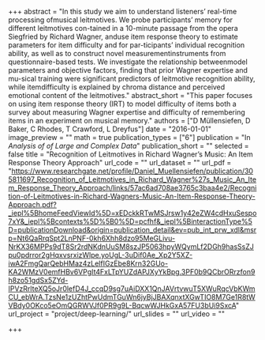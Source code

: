 +++
abstract = "In this study we aim to understand listeners’ real-time processing ofmusical leitmotives. We probe participants’ memory for different leitmotives con-tained in a 10-minute passage from the opera Siegfried by Richard Wagner, anduse item response theory to estimate parameters for item difficulty and for par-ticipants’ individual recognition ability, as well as to construct novel measurementinstruments from questionnaire-based tests. We investigate the relationship betweenmodel parameters and objective factors, finding that prior Wagner expertise and mu-sical training were significant predictors of leitmotive recognition ability, while itemdifficulty is explained by chroma distance and perceived emotional content of the leitmotives."
abstract_short = "This paper focuses on using item response theory (IRT) to model difficulty of items both a survey about measuring Wagner expertise and difficulty of remembering items in an experiment on musical memory."
authors = ["D Müllensiefen, D Baker, C Rhodes, T Crawford, L Dreyfus"]
date = "2016-01-01"
image_preview = ""
math = true
publication_types = ["6"]
publication = "In *Analysis of of Large and Complex Data*"
publication_short = ""
selected = false
title = "Recognition of Leitmotives in Richard Wagner’s Music: An Item Response Theory Approach"
url_code = ""
url_dataset = ""
url_pdf = "https://www.researchgate.net/profile/Daniel_Muellensiefen/publication/305811697_Recognition_of_Leitmotives_in_Richard_Wagner%27s_Music_An_Item_Response_Theory_Approach/links/57ac6ad708ae3765c3baa4e2/Recognition-of-Leitmotives-in-Richard-Wagners-Music-An-Item-Response-Theory-Approach.pdf?_iepl%5BhomeFeedViewId%5D=xEDckkRTwMSJrsw1y42eZW4cdHxuSespo7xY&_iepl%5Bcontexts%5D%5B0%5D=pcfhf&_iepl%5BinteractionType%5D=publicationDownload&origin=publication_detail&ev=pub_int_prw_xdl&msrp=Nt6QaRrqSpt2LnPNF-0kh6Xhh8dzo95MeGLivu-NrKX36MPPs9dT8Sr2rdNKdnUuSM8szJP5063hpyWQymLf2DGh9hasSsZJpu0pdrror2gHqxvsrxizWlpe.yoUgL-3uDif0Ae_Xp2Y5XZ-iwA2FmgQarQebHMaz4zLelfIGzEbe8Krn32GUo-KA2WMzV0emfHBv6VPgIt4FxLTpYUZdAPJXyYkBpg.3PF0b9QCbrORrzfon9h8zo51gdSx5ZYd-IPVzRrlteXQ5oJr0lefD4J_ccqD9sg7uAiDXX1QnJAVrtvwuT5XWuRqcVbKWmCU_ebWrA.TzsNe1zUZhtPwUdmTGuWn6jyBjJBAXqnxtXGwTIO8M7Ge1R8tWVBdy0OKco5eOmQGRWVJf0PR9g9L-BqcwWJHkGxA57FU3bUi9SxcA"
url_project = "project/deep-learning/"
url_slides = ""
url_video = ""

+++

